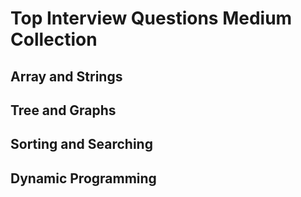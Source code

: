 # Top Interview Questions Medium Collection

## Array and Strings

## Tree and Graphs

## Sorting and Searching

## Dynamic Programming